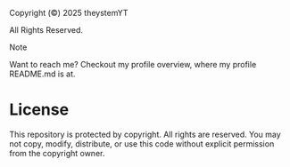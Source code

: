 Copyright (©) 2025 theystemYT

All Rights Reserved.
> [!NOTE]
> Want to reach me? Checkout my profile overview, where my profile README.md is at.
# License
This repository is protected by copyright. All rights are reserved. You may not copy, modify, distribute, or use this code without explicit permission from the copyright owner. 
